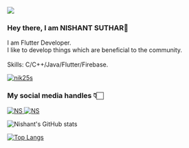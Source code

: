 ![](https://visitor-badge.glitch.me/badge?page_id=nik25s.nik25s)
<br />


### Hey there, I am NISHANT SUTHAR👋
I am Flutter Developer.
<br>
I like to develop things which are beneficial to the community.
<br>
<br>
Skills: C/C++/Java/Flutter/Firebase.
<br>
<p align="left"> <a href="https://github.com/ryo-ma/github-profile-trophy"><img src="https://github-profile-trophy.vercel.app/?username=nik25s" alt="nik25s" /></a> </p>

### My social media handles  👇🏻

<a href="https://www.linkedin.com/in/nishant-suthar-302100215/">![NS](https://img.shields.io/badge/-LinkedIn-0e76a8?style=plastic&logo=linkedIn) </a>
<a href="https://twitter.com/NishantSuthar20">![NS](https://img.shields.io/badge/-Twitter-1DA1F2?style=plastic&logo=Twitter) </a>

![Nishant's GitHub stats](https://github-readme-stats.vercel.app/api?username=nik25s&theme=blue-green&show_icons=true)

[![Top Langs](https://github-readme-stats.vercel.app/api/top-langs/?username=nik25s&layout=compact)](https://github.com/nik25s/github-readme-stats/theme=blue-green)

